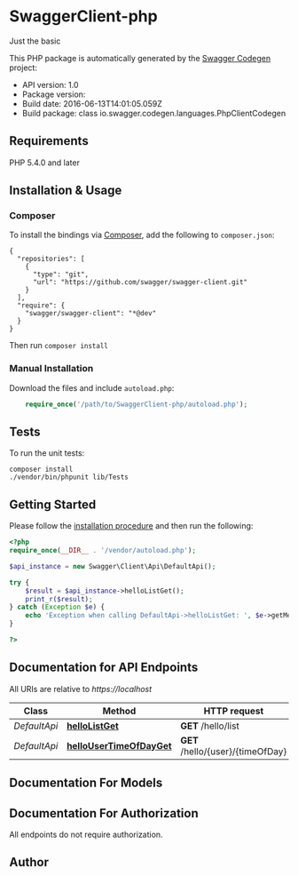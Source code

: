# SwaggerClient-php
Just the basic

This PHP package is automatically generated by the [Swagger Codegen](https://github.com/swagger-api/swagger-codegen) project:

- API version: 1.0
- Package version: 
- Build date: 2016-06-13T14:01:05.059Z
- Build package: class io.swagger.codegen.languages.PhpClientCodegen

## Requirements

PHP 5.4.0 and later

## Installation & Usage
### Composer

To install the bindings via [Composer](http://getcomposer.org/), add the following to `composer.json`:

```
{
  "repositories": [
    {
      "type": "git",
      "url": "https://github.com/swagger/swagger-client.git"
    }
  ],
  "require": {
    "swagger/swagger-client": "*@dev"
  }
}
```

Then run `composer install`

### Manual Installation

Download the files and include `autoload.php`:

```php
    require_once('/path/to/SwaggerClient-php/autoload.php');
```

## Tests

To run the unit tests:

```
composer install
./vendor/bin/phpunit lib/Tests
```

## Getting Started

Please follow the [installation procedure](#installation--usage) and then run the following:

```php
<?php
require_once(__DIR__ . '/vendor/autoload.php');

$api_instance = new Swagger\Client\Api\DefaultApi();

try {
    $result = $api_instance->helloListGet();
    print_r($result);
} catch (Exception $e) {
    echo 'Exception when calling DefaultApi->helloListGet: ', $e->getMessage(), "\n";
}

?>
```

## Documentation for API Endpoints

All URIs are relative to *https://localhost*

Class | Method | HTTP request | Description
------------ | ------------- | ------------- | -------------
*DefaultApi* | [**helloListGet**](docs/Api/DefaultApi.md#hellolistget) | **GET** /hello/list | 
*DefaultApi* | [**helloUserTimeOfDayGet**](docs/Api/DefaultApi.md#hellousertimeofdayget) | **GET** /hello/{user}/{timeOfDay} | 


## Documentation For Models



## Documentation For Authorization

 All endpoints do not require authorization.


## Author




